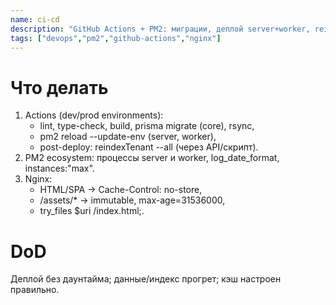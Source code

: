 ```yaml
---
name: ci-cd
description: "GitHub Actions + PM2: миграции, деплой server+worker, reindex post-deploy, Nginx кэш-заголовки и SPA fallback."
tags: ["devops","pm2","github-actions","nginx"]
---
```


# Что делать
1) Actions (dev/prod environments):
   - lint, type-check, build, prisma migrate (core), rsync,
   - pm2 reload --update-env (server, worker),
   - post-deploy: reindexTenant --all (через API/скрипт).
2) PM2 ecosystem: процессы server и worker, log_date_format, instances:"max".
3) Nginx:
   - HTML/SPA → Cache-Control: no-store,
   - /assets/* → immutable, max-age=31536000,
   - try_files $uri /index.html;.

# DoD
Деплой без даунтайма; данные/индекс прогрет; кэш настроен правильно.
